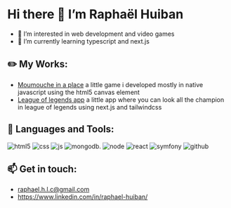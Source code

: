 # Hi there 👋 I’m Raphaël Huiban
- 👀 I’m interested in web development and video games
- 🌱 I’m currently learning typescript and next.js
## ✏️ My Works:
- [Moumouche in a place](https://moumouche-in-a-plane.vercel.app) a little game i developed mostly in native javascript using the html5 canvas element
- [League of legends app](https://league-of-legends-app.vercel.app/) a little app where you can look all the champion in league of legends using next.js and tailwindcss

## 🤖 Languages and Tools:
![html5](https://github.com/Roxxouille/image-profile/blob/main/html.svg)
![css](https://github.com/Roxxouille/image-profile/blob/main/css.svg)
![js](https://github.com/Roxxouille/image-profile/blob/main/js.svg)
![mongodb.](https://github.com/Roxxouille/image-profile/blob/main/mongodb.svg)
![node](https://github.com/Roxxouille/image-profile/blob/main/node.svg)
![react](https://github.com/Roxxouille/image-profile/blob/main/react.svg)
![symfony](https://github.com/Roxxouille/image-profile/blob/main/symfony.svg)
![github](https://github.com/Roxxouille/image-profile/blob/main/github.svg)
## 📫 Get in touch:
- raphael.h.l.c@gmail.com
- https://www.linkedin.com/in/raphael-huiban/
